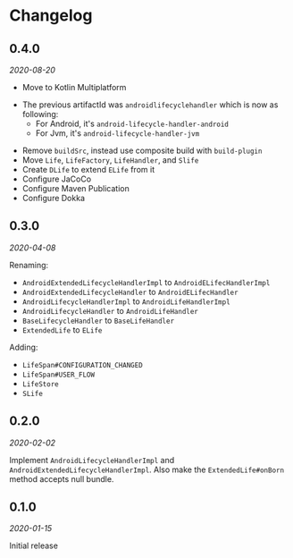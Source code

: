 Changelog
=========

0.4.0
-----

_2020-08-20_

 - Move to Kotlin Multiplatform
  + The previous artifactId was `androidlifecyclehandler` which is now as following:
     * For Android, it's `android-lifecycle-handler-android`
     * For Jvm, it's `android-lifecycle-handler-jvm`
 - Remove `buildSrc`, instead use composite build with `build-plugin`
 - Move `Life`, `LifeFactory`, `LifeHandler`, and `Slife`
 - Create `DLife` to extend `ELife` from it
 - Configure JaCoCo
 - Configure Maven Publication
 - Configure Dokka


0.3.0
-----

_2020-04-08_

Renaming:
 - `AndroidExtendedLifecycleHandlerImpl` to `AndroidELifecHandlerImpl`
 - `AndroidExtendedLifecycleHandler` to `AndroidELifecHandler`
 - `AndroidLifecycleHandlerImpl` to `AndroidLifeHandlerImpl`
 - `AndroidLifecycleHandler` to `AndroidLifeHandler`
 - `BaseLifecycleHandler` to `BaseLifeHandler`
 - `ExtendedLife` to `ELife`

Adding:
 - `LifeSpan#CONFIGURATION_CHANGED`
 - `LifeSpan#USER_FLOW`
 - `LifeStore`
 - `SLife`

0.2.0
-----

_2020-02-02_

Implement `AndroidLifecycleHandlerImpl` and `AndroidExtendedLifecycleHandlerImpl`. Also make the 
`ExtendedLife#onBorn` method accepts null bundle. 

0.1.0
-----

_2020-01-15_

Initial release 
